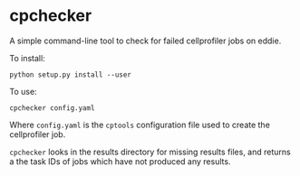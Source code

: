 cpchecker
==========

A simple command-line tool to check for failed cellprofiler jobs on eddie.

To install:

```
python setup.py install --user
```

To use:

```
cpchecker config.yaml
```

Where `config.yaml` is the `cptools` configuration file used to create the cellprofiler job.

`cpchecker` looks in the results directory for missing results files, and returns a the task IDs of jobs which have not produced any results.